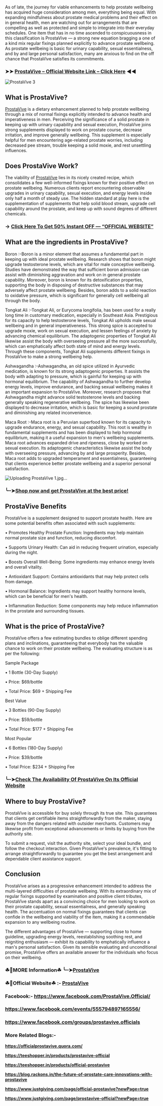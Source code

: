 As of late, the journey for viable enhancements to help prostate wellbeing has acquired huge consideration among men, everything being equal. With expanding mindfulness about prostate medical problems and their effect on in general health, men are watching out for arrangements that are compelling as well as protected and simple to integrate into their everyday schedules. One item that has in no time ascended to conspicuousness in this classification is ProstaVive — a strong new equation bragging a one of a kind mix regular fixings planned explicitly to advance prostate wellbeing. As prostate wellbeing is basic for urinary capability, sexual essentialness, and by and large personal satisfaction, many are anxious to find on the off chance that ProstaVive satisfies its commitments.

### ➤➤ [ProstaVive – Official Website Link – Click Here](https://dailynutraboost.com/prostavive-go/) ◀◀

![ProstaVive 3](https://github.com/user-attachments/assets/2366587a-8563-4666-a1e7-0b3594661136)


## What is ProstaVive?

[ProstaVive](https://dailynutraboost.com/prostavive-reviews/) is a dietary enhancement planned to help prostate wellbeing through a mix of normal fixings explicitly intended to advance health and imperativeness in men. Perceiving the significance of a solid prostate in keeping up with urinary capability and sexual execution, ProstaVive joins strong supplements displayed to work on prostate course, decrease irritation, and improve generally wellbeing. This supplement is especially helpful for men encountering age-related prostate worries, including decreased pee stream, trouble keeping a solid moxie, and rest unsettling influences.

## Does ProstaVive Work?

The viability of [ProstaVive](https://www.facebook.com/ProstaVive.Official/) lies in its nicely created recipe, which consolidates a few well-informed fixings known for their positive effect on prostate wellbeing. Numerous clients report encountering observable upgrades in urinary capability, sexual execution, and energy levels inside only half a month of steady use. The hidden standard at play here is the supplementation of supplements that help solid blood stream, upgrade cell capability around the prostate, and keep up with sound degrees of different chemicals.

### → [Click Here To Get 50% Instant OFF — “OFFICIAL WEBSITE”](https://dailynutraboost.com/prostavive-go/)

## What are the ingredients in ProstaVive?

Boron :-Boron is a minor element that assumes a fundamental part in keeping up with ideal prostate wellbeing. Research shows that boron might upgrade testosterone levels, which are vital for male conceptive wellbeing. Studies have demonstrated the way that sufficient boron admission can assist with diminishing aggravation and work on in general prostate capability. Moreover, boron is known for its detoxification properties, supporting the body in disposing of destructive substances that may adversely affect prostate wellbeing. Besides, boron adds to a solid reaction to oxidative pressure, which is significant for generally cell wellbeing all through the body.

Tongkat Ali :-Tongkat Ali, or Eurycoma longifolia, has been used for a really long time in customary medication, especially in Southeast Asia. Prestigious for its capacity to help testosterone levels, Tongkat Ali upholds male sexual wellbeing and in general imperativeness. This strong spice is accepted to upgrade moxie, work on sexual execution, and lessen feelings of anxiety by advancing chemical equilibrium. The adaptogenic properties of Tongkat Ali likewise assist the body with overseeing pressure all the more successfully, which can emphatically affect both state of mind and energy levels. Through these components, Tongkat Ali supplements different fixings in ProstaVive to make a strong wellbeing help.

Ashwagandha :-Ashwagandha, an old spice utilized in Ayurvedic medication, is known for its strong adaptogenic properties. It assists the body with adapting to pressure, which is gainful for keeping up with hormonal equilibrium. The capability of Ashwagandha to further develop energy levels, improve endurance, and backing sexual wellbeing makes it an important expansion to ProstaVive. Moreover, research proposes that Ashwagandha might advance solid testosterone levels and backing generally speaking regenerative wellbeing. The spice has likewise been displayed to decrease irritation, which is basic for keeping a sound prostate and diminishing any related inconvenience.

Maca Root :-Maca root is a Peruvian superfood known for its capacity to upgrade endurance, energy, and sexual capability. This root is wealthy in fundamental supplements and has been displayed to help hormonal equilibrium, making it a useful expansion to men's wellbeing supplements. Maca root advances expanded drive and ripeness, close by worked on sexual execution. Its adaptogenic characteristics likewise assist the body with overseeing pressure, advancing by and large prosperity. Besides, Maca root adds to upgraded temperament and essentialness, guaranteeing that clients experience better prostate wellbeing and a superior personal satisfaction.

![Uploading ProstaVive 1.jpg…]()


### ╰┈➤[Shop now and get ProstaVive at the best price!](https://dailynutraboost.com/prostavive-go/)

## ProstaVive Benefits

ProstaVive is a supplement designed to support prostate health. Here are some potential benefits often associated with such supplements:

•	Promotes Healthy Prostate Function: Ingredients may help maintain normal prostate size and function, reducing discomfort.

•	Supports Urinary Health: Can aid in reducing frequent urination, especially during the night.

•	Boosts Overall Well-Being: Some ingredients may enhance energy levels and overall vitality.

•	Antioxidant Support: Contains antioxidants that may help protect cells from damage.

•	Hormonal Balance: Ingredients may support healthy hormone levels, which can be beneficial for men's health.

•	Inflammation Reduction: Some components may help reduce inflammation in the prostate and surrounding tissues.


## What is the price of ProstaVive?

ProstaVive offers a few estimating bundles to oblige different spending plans and inclinations, guaranteeing that everybody has the valuable chance to work on their prostate wellbeing. The evaluating structure is as per the following:

Sample Package

•	1 Bottle (30-Day Supply)

•	Price: $69/bottle

•	Total Price: $69 + Shipping Fee


Best Value

•	3 Bottles (90-Day Supply)

•	Price: $59/bottle

•	Total Price: $177 + Shipping Fee


Most Popular

•	6 Bottles (180-Day Supply)

•	Price: $39/bottle

•	Total Price: $234 + Shipping Fee


### ╰┈➤[Check The Availability Of ProstaVive On Its Official Website](https://dailynutraboost.com/prostavive-go/)

## Where to buy ProstaVive?

ProstaVive is accessible for buy solely through its true site. This guarantees that clients get certifiable items straightforwardly from the maker, staying away from the dangers related with outsider merchants. Customers may likewise profit from exceptional advancements or limits by buying from the authority site.

To submit a request, visit the authority site, select your ideal bundle, and follow the checkout interaction. Given ProstaVive's prevalence, it's fitting to arrange straightforwardly to guarantee you get the best arrangement and dependable client assistance support.


## Conclusion
ProstaVive arises as a progressive enhancement intended to address the multi-layered difficulties of prostate wellbeing. With its extraordinary mix of regular fixings supported by examination and positive client tributes, ProstaVive stands apart as a convincing choice for men looking to work on their prostate capability, sexual essentialness, and generally speaking health. The accentuation on normal fixings guarantees that clients can confide in the wellbeing and viability of the item, making it a commendable expansion to any wellbeing routine.

The different advantages of ProstaVive — supporting close to home guideline, upgrading energy levels, reestablishing soothing rest, and reigniting enthusiasm — exhibit its capability to emphatically influence a man's personal satisfaction. Given its sensible evaluating and unconditional promise, ProstaVive offers an available answer for the individuals who focus on their wellbeing.

### ☘📣MORE Information☘ ╰┈➤[ProstaVive](https://dailynutraboost.com/prostavive-reviews/)

### ☘📣Official Website☘ :-  [ProstaVive](https://dailynutraboost.com/prostavive-go/)

### Facebook:- https://www.facebook.com/ProstaVive.Official/

### https://www.facebook.com/events/555794897165556/

### https://www.facebook.com/groups/prostavive.officials

### More Related Blogs:-

**https://officialprostavive.quora.com/**

**https://teeshopper.in/products/prostavive-official**

**https://teeshopper.in/products/official-prostavive**

**https://blog.rackons.in/the-future-of-prostate-care-innovations-with-prostavive**

**https://www.justgiving.com/page/official-prostavive?newPage=true**

**https://www.justgiving.com/page/prostavive-official?newPage=true**
